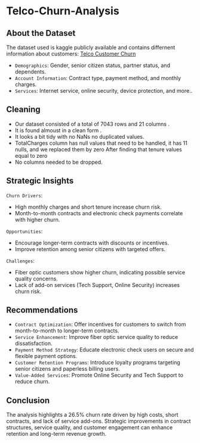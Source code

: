 # Telco-Churn-Analysis

## About the Dataset
The dataset used is kaggle publicly available and contains differnent information about customers:
[Telco Customer Churn](https://www.kaggle.com/datasets/blastchar/telco-customer-churn)

-  `Demographics`:
 Gender, senior citizen status, partner status, and dependents.
-  `Account Information`:
  Contract type, payment method, and monthly charges.
-  `Services`:
 Internet service, online security, device protection, and more..

## Cleaning
- Our dataset consisted of a total of 7043 rows and 21 columns .
- It is found almoust in a clean form .
- It looks a bit tidy with no NaNs no duplicated values.
- TotalCharges column has null values that need to be handled, it has 11 nulls, and we replaced them by zero After finding that tenure values equal to zero
- No columns needed to be dropped.
  
## Strategic Insights

`Churn Drivers`:
- High monthly charges and short tenure increase churn risk.
- Month-to-month contracts and electronic check payments correlate with higher churn.
  
`Opportunities`:
- Encourage longer-term contracts with discounts or incentives.
- Improve retention among senior citizens with targeted offers.
  
`Challenges`:
- Fiber optic customers show higher churn, indicating possible service quality concerns.
- Lack of add-on services (Tech Support, Online Security) increases churn risk.

  
## Recommendations

- `Contract Optimization`:
   Offer incentives for customers to switch from month-to-month to longer-term contracts.
- `Service Enhancement`:
   Improve fiber optic service quality to reduce dissatisfaction.
- `Payment Method Strategy`:
   Educate electronic check users on secure and flexible payment options.
- `Customer Retention Programs`:
  Introduce loyalty programs targeting senior citizens and paperless billing users.
- `Value-Added Services`:
   Promote Online Security and Tech Support to reduce churn.

## Conclusion
The analysis highlights a 26.5% churn rate driven by high costs, short contracts, and lack of service add-ons. Strategic improvements in contract structures, service quality, and customer engagement can enhance retention and long-term revenue growth.
